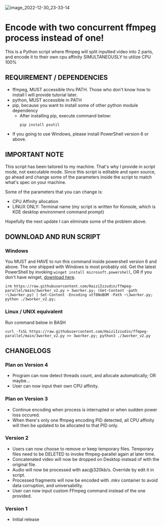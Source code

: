 ![image_2022-12-30_23-33-14](https://user-images.githubusercontent.com/79714350/210088270-1e48cc3e-e0f6-438e-9452-c44bb99dab54.png)


# Encode with two concurrent ffmpeg process instead of one!
This is a Python script where ffmpeg will split inputted video into 2 parts, and encode it to their own cpu affinity SIMULTANEOUSLY to utilize CPU 100%

## REQUIREMENT / DEPENDENCIES
- ffmpeg, MUST accessible thru PATH. Those who don't know how to install I will provide tutorial later.
- python, MUST accessible in PATH
- pip, because you want to install some of other python module dependency
  - After installing pip, execute command below:
    ```
    pip install psutil
    ```
- If you going to use Windows, please install PowerShell version 6 or above.

## IMPORTANT NOTE
This script has been tailored to my machine. That's why I provide in script mode, not executable mode. Since this script is editable and open source, go ahead and change some of the parameters inside the script to match what's spec on your machine.

Some of the parameters that you can change is:
  - CPU Affinity allocation
  - LINUX ONLY: Terminal name (my script is written for Konsole, which is KDE desktop environment command prompt)
  
Hopefully the next update I can eliminate some of the problem above.

## DOWNLOAD AND RUN SCRIPT
### Windows
You MUST and HAVE to run this command inside powershell version 6 and above. The one shipped with Windows is most probably old. Get the latest PowerShell by invoking `winget install microsoft.powershell`, OR if you don't have winget, [download here](https://learn.microsoft.com/en-gb/powershell/scripting/install/installing-powershell-on-windows?view=powershell-7.3#msi).
```
irm https://raw.githubusercontent.com/HaiziIzzudin/ffmpeg-parallel/main/3worker_v2.py > 3worker.py; (Get-Content -path ~\3worker.py) | Set-Content -Encoding utf8NoBOM -Path ~\3worker.py; python ./3worker_v2.py;
```

### Linux / UNIX equivalent
Run command below in BASH
```
curl -fsSL https://raw.githubusercontent.com/HaiziIzzudin/ffmpeg-parallel/main/3worker_v2.py >> 3worker.py; python3 ./3worker_v2.py
```

## CHANGELOGS
### Plan on Version 4
- Program can now detect threads count, and allocate automatically; OR maybe...
- User can now input their own CPU affinity.

### Plan on Version 3
- Continue encoding when process is interrupted or when sudden power loss occured.
- When there's only one ffmpeg encoding PID detected, all CPU affinity will then be updated to be allocated to that PID only.

### Version 2
- Users can now choose to remove or keep temporary files. Temporary files need to be DELETED to invoke ffmpeg-parallel again at later time.
- Concatenated video will now be dropped on Desktop instead of with the original file.
- Audio will now be processed with aac@320kb/s. Override by edit it in script.
- Processed fragments will now be encoded with .mkv container to avoid data corruption, and universability.
- User can now input custom FFmpeg command instead of the one provided.

### Version 1
- Initial release
